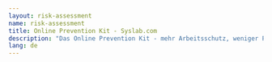 ```yaml
---
layout: risk-assessment
name: risk-assessment
title: Online Prevention Kit - Syslab.com
description: "Das Online Prevention Kit - mehr Arbeitsschutz, weniger Papier"
lang: de
---
```


